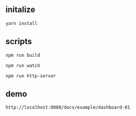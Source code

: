 
initalize
-----------

```
yarn install
```

scripts
-----------

```
npm run build
```

```
npm run watch
```

```
npm run http-server
```

demo
-------------

```
http://localhost:8080/docs/example/dashboard-01
```
